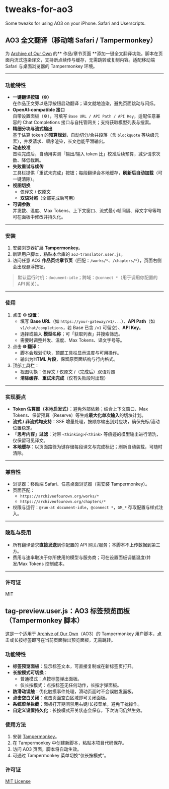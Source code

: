 # tweaks-for-ao3
Some tweaks for using AO3 on your iPhone. Safari and Userscripts.

## AO3 全文翻译（移动端 Safari / Tampermonkey）

为 [Archive of Our Own](https://archiveofourown.org/) 的** 作品/章节页面 **添加一键全文翻译功能。脚本在页面内流式渲染译文，支持断点续传与缓存，无需跳转或复制内容。适配移动端 Safari 与桌面浏览器的 Tampermonkey 环境。

---

### 功能特性

- **一键翻译按钮（🌐）**  
  在作品正文旁以悬浮按钮启动翻译；译文就地渲染，避免页面跳动与闪烁。  
- **OpenAI-compatible 接口**  
  自带设置面板（⚙️），可填写 `Base URL / API Path / API Key`，适配任意兼容的 Chat Completions 接口与自托管网关；支持获取模型列表与搜索。  
- **精细分块与流式输出**  
  基于估算 token 的**预算规划**，自动切分/合并段落（含 `blockquote` 等块级元素），并发请求、顺序渲染，长文也能平滑输出。  
- **动态校准**  
  首块完成后，自动用实测「输出/输入 token 比」校准后续预算，减少请求次数、降低截断。  
- **失败重试与续传**  
  工具栏提供「重试未完成」按钮；每段翻译会本地缓存，**刷新后自动加载**（可一键清除）。  
- **视图切换**  
  - 仅译文 / 仅原文  
  - **双语对照**（全部完成后可用）  
- **可调参数**  
  并发数、温度、Max Tokens、上下文窗口、流式最小帧间隔、译文字号等均可在面板中修改并持久化。  

---

### 安装

1. 安装浏览器扩展 **Tampermonkey**。  
2. 新建用户脚本，粘贴本仓库的 `ao3-translator.user.js`。  
3. 访问任意 AO3 **作品页**或**章节页**（匹配：`/works/*`、`/chapters/*`），页面右侧会出现悬浮按钮。  

> 默认运行时机：`document-idle`；跨域：`@connect *`（用于调用你配置的 API 网关）。

---

### 使用

1. 点击 **⚙️ 设置**：  
   - 填写 **Base URL**（如 `https://your-gateway/v1/...`）、**API Path**（如 `v1/chat/completions`，若 Base 已含 `/v1` 可留空）、**API Key**。  
   - 选择或输入 **模型名称**；可「获取列表」并搜索筛选。  
   - 需要时调整并发、温度、Max Tokens、译文字号等。  
2. 点击 **🌐 翻译**：  
   - 脚本会规划切块，顶部工具栏显示进度与可用操作。  
   - 输出为**HTML 片段**，保留原页面结构与行内格式。  
3. 顶部工具栏：  
   - 视图切换：仅译文 / 仅原文 /（完成后）双语对照  
   - **清除缓存**、**重试未完成**（仅有失败段时出现）  

---

### 实现要点

- **Token 估算器（本地启发式）**：避免外部依赖；结合上下文窗口、Max Tokens、保留预算（Reserve）等生成**最大化单次输入**的切块计划。  
- **流式 / 非流式均支持**：SSE 增量处理，按顺序输出到对应块，确保光标/滚动位置稳定。  
- **「思考内容」过滤**：对带 `<thinking>`/`<think>` 等痕迹的模型输出进行清洗，仅保留可见译文。  
- **本地缓存**：以页面路径为键存储每段译文与完成标记；刷新自动装载，可随时清除。
---

### 兼容性

- 浏览器：移动端 Safari、任意桌面浏览器（需安装 Tampermonkey）。  
- 页面匹配：  
  - `https://archiveofourown.org/works/*`  
  - `https://archiveofourown.org/chapters/*`  
- 权限与运行：`@run-at document-idle`，`@connect *`，`GM_*` 存取配置与样式注入。

---

### 隐私与费用

- 所有翻译请求**直接发送**到你配置的 API 网关/服务；本脚本不上传数据到第三方。  
- 费用与速率取决于你所使用的模型与服务商；可在设置面板调低温度/并发/Max Tokens 控制成本。  

---

### 许可证

MIT


## tag-preview.user.js：AO3 标签预览面板（Tampermonkey 脚本）

这是一个适用于 [Archive of Our Own](https://archiveofourown.org/)（AO3）的 Tampermonkey 用户脚本，点击或长按标签即可在当前页面弹出预览面板，无需跳转。

### 功能特性
- **标签预览面板**：显示标签文本，可直接复制或在新标签页打开。  
- **长按模式可切换**：  
  - 普通模式：点按标签弹出面板。  
  - 仅长按模式：点按标签无任何动作，长按才弹面板。  
- **防滑动误触**：优化触摸事件处理，滑动页面时不会误触发面板。  
- **点击空白关闭**：点击页面空白区域即可关闭面板。  
- **系统菜单拦截**：面板打开期间禁用右键/长按菜单，避免干扰操作。  
- **自定义设置持久化**：长按模式开关状态会保存，下次访问仍然生效。  

### 使用方法
1. 安装 [Tampermonkey](https://www.tampermonkey.net/)。  
2. 在 Tampermonkey 中创建新脚本，粘贴本项目代码保存。  
3. 访问 AO3 页面，脚本将自动生效。  
4. 可通过 Tampermonkey 菜单切换“仅长按模式”。  

### 许可证
[MIT License](LICENSE)
